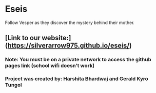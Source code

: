 # Eseis
Follow Vesper as they discover the mystery behind their mother.

## [Link to our website:] (https://silverarrow975.github.io/eseis/)

### Note: You must be on a private network to access the github pages link (school wifi doesn't work)

### Project was created by: Harshita Bhardwaj and Gerald Kyro Tungol 
